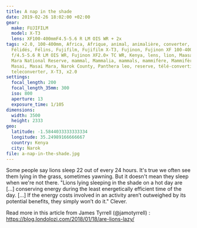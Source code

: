 ```yaml
---
title: A nap in the shade
date: 2019-02-26 18:02:00 +02:00
gear:
  make: FUJIFILM
  model: X-T3
  lens: XF100-400mmF4.5-5.6 R LM OIS WR + 2x
tags: ×2.0, 100-400mm, Africa, Afrique, animal, animalière, converter, Felidae,
  Félidés, Félins, Fujifilm, Fujifilm X-T3, Fujinon, Fujinon XF 100-400mm
  f/4.5-5.6 R LM OIS WR, Fujinon XF2.0× TC WR, Kenya, lens, lion, Maasai, Maasai
  Mara National Reserve, mammal, Mammalia, mammals, mammifère, Mammifères,
  Masai, Masai Mara, Narok County, Panthera leo, reserve, télé-convertisseur,
  teleconverter, X-T3, x2.0
settings:
  focal_length: 200
  focal_length_35mm: 300
  iso: 800
  aperture: 13
  exposure_time: 1/105
dimensions:
  width: 3500
  height: 2333
geo:
  latitude: -1.5844033333333334
  longitude: 35.24989166666667
  country: Kenya
  city: Narok
file: a-nap-in-the-shade.jpg
---
```


Some people say lions sleep 22 out of every 24 hours. It's true we often see them lying in the grass, sometimes yawning. But it doesn't mean they sleep when we're not there.  "Lions lying sleeping in the shade on a hot day are […] conserving energy during the least energetically efficient time of the day. […] If the energy costs involved in an activity aren’t outweighed by its potential benefits, they simply won’t do it."  Clever. 

Read more in this article from James Tyrrell (@jamotyrrell) : https://blog.londolozi.com/2018/01/18/are-lions-lazy/
